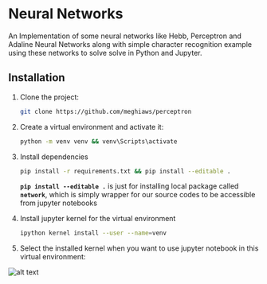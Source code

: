 # Neural Networks

An Implementation of some neural networks like Hebb, Perceptron and Adaline Neural Networks along with simple character recognition example using these networks to solve solve in Python and Jupyter.

## Installation

1. Clone the project:

    ```bash
    git clone https://github.com/meghiaws/perceptron
    ```

2. Create a virtual environment and activate it:

    ```bash
    python -m venv venv && venv\Scripts\activate
    ```

3. Install dependencies

    ```bash
    pip install -r requirements.txt && pip install --editable .
    ```

    **`pip install --editable .`** is just for installing local package called **``network``**, which is simply wrapper for our source codes to be accessible from jupyter notebooks

4. Install jupyter kernel for the virtual environment

    ```bash
    ipython kernel install --user --name=venv
    ```

5. Select the installed kernel when you want to use jupyter notebook in this virtual environment:

![alt text](https://media.geeksforgeeks.org/wp-content/uploads/20210827225550/Screenshot20210827225304.jpg)
